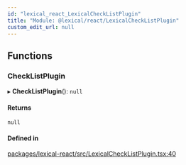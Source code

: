```yaml
---
id: "lexical_react_LexicalCheckListPlugin"
title: "Module: @lexical/react/LexicalCheckListPlugin"
custom_edit_url: null
---
```


## Functions

### CheckListPlugin

▸ **CheckListPlugin**(): ``null``

#### Returns

``null``

#### Defined in

[packages/lexical-react/src/LexicalCheckListPlugin.tsx:40](https://github.com/facebook/lexical/tree/main/packages/lexical-react/src/LexicalCheckListPlugin.tsx#L40)
